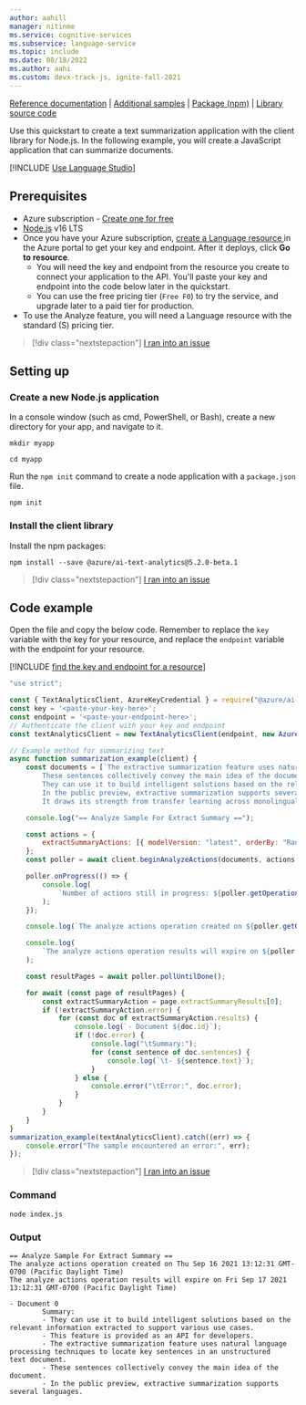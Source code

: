 ```yaml
---
author: aahill
manager: nitinme
ms.service: cognitive-services
ms.subservice: language-service
ms.topic: include
ms.date: 08/18/2022
ms.author: aahi
ms.custom: devx-track-js, ignite-fall-2021
---
```


[Reference documentation](/javascript/api/overview/azure/ai-text-analytics-readme?preserve-view=true&view=azure-node-preview) | [Additional samples](https://github.com/Azure/azure-sdk-for-js/tree/main/sdk/textanalytics/ai-text-analytics/samples) | [Package (npm)](https://www.npmjs.com/package/@azure/ai-text-analytics/v/5.2.0-beta.1) | [Library source code](https://github.com/Azure/azure-sdk-for-js/tree/master/sdk/textanalytics/ai-text-analytics) 

Use this quickstart to create a text summarization application with the client library for Node.js. In the following example, you will create a JavaScript application that can summarize documents.

[!INCLUDE [Use Language Studio](../use-language-studio.md)]

## Prerequisites

* Azure subscription - [Create one for free](https://azure.microsoft.com/free/cognitive-services)
* [Node.js](https://nodejs.org/) v16 LTS
* Once you have your Azure subscription, <a href="https://portal.azure.com/#create/Microsoft.CognitiveServicesTextAnalytics"  title="Create a Language resource"  target="_blank">create a Language resource </a> in the Azure portal to get your key and endpoint. After it deploys, click **Go to resource**.
    * You will need the key and endpoint from the resource you create to connect your application to the API. You'll paste your key and endpoint into the code below later in the quickstart.
    * You can use the free pricing tier (`Free F0`) to try the service, and upgrade later to a paid tier for production.
* To use the Analyze feature, you will need a Language resource with the standard (S) pricing tier.

> [!div class="nextstepaction"]
> <a href="https://microsoft.qualtrics.com/jfe/form/SV_0Cl5zkG3CnDjq6O?PLanguage=JAVASCRIPT&Pillar=Language&Product=Summarization&Page=quickstart&Section=Prerequisites" target="_target">I ran into an issue</a>

## Setting up

### Create a new Node.js application

In a console window (such as cmd, PowerShell, or Bash), create a new directory for your app, and navigate to it. 

```console
mkdir myapp 

cd myapp
```

Run the `npm init` command to create a node application with a `package.json` file. 

```console
npm init
```

### Install the client library

Install the npm packages:

```console
npm install --save @azure/ai-text-analytics@5.2.0-beta.1
```

> [!div class="nextstepaction"]
> <a href="https://microsoft.qualtrics.com/jfe/form/SV_0Cl5zkG3CnDjq6O?PLanguage=JAVASCRIPT&Pillar=Language&Product=Summarization&Page=quickstart&Section=Set-up-the-environment" target="_target">I ran into an issue</a>

## Code example 

Open the file and copy the below code. Remember to replace the `key` variable with the key for your resource, and replace the `endpoint` variable with the endpoint for your resource. 

[!INCLUDE [find the key and endpoint for a resource](../../../includes/find-azure-resource-info.md)]

```javascript
"use strict";

const { TextAnalyticsClient, AzureKeyCredential } = require("@azure/ai-text-analytics");
const key = '<paste-your-key-here>';
const endpoint = '<paste-your-endpoint-here>';
// Authenticate the client with your key and endpoint
const textAnalyticsClient = new TextAnalyticsClient(endpoint, new AzureKeyCredential(key));

// Example method for summarizing text
async function summarization_example(client) {
    const documents = [`The extractive summarization feature uses natural language processing techniques to locate key sentences in an unstructured text document. 
        These sentences collectively convey the main idea of the document. This feature is provided as an API for developers. 
        They can use it to build intelligent solutions based on the relevant information extracted to support various use cases. 
        In the public preview, extractive summarization supports several languages. It is based on pretrained multilingual transformer models, part of our quest for holistic representations. 
        It draws its strength from transfer learning across monolingual and harness the shared nature of languages to produce models of improved quality and efficiency.`];

    console.log("== Analyze Sample For Extract Summary ==");

    const actions = {
        extractSummaryActions: [{ modelVersion: "latest", orderBy: "Rank", maxSentenceCount: 5 }],
    };
    const poller = await client.beginAnalyzeActions(documents, actions, "en");

    poller.onProgress(() => {
        console.log(
            `Number of actions still in progress: ${poller.getOperationState().actionsInProgressCount}`
        );
    });

    console.log(`The analyze actions operation created on ${poller.getOperationState().createdOn}`);

    console.log(
        `The analyze actions operation results will expire on ${poller.getOperationState().expiresOn}`
    );

    const resultPages = await poller.pollUntilDone();

    for await (const page of resultPages) {
        const extractSummaryAction = page.extractSummaryResults[0];
        if (!extractSummaryAction.error) {
            for (const doc of extractSummaryAction.results) {
                console.log(`- Document ${doc.id}`);
                if (!doc.error) {
                    console.log("\tSummary:");
                    for (const sentence of doc.sentences) {
                        console.log(`\t- ${sentence.text}`);
                    }
                } else {
                    console.error("\tError:", doc.error);
                }
            }
        }
    } 
}
summarization_example(textAnalyticsClient).catch((err) => {
    console.error("The sample encountered an error:", err);
});
```

> [!div class="nextstepaction"]
> <a href="https://microsoft.qualtrics.com/jfe/form/SV_0Cl5zkG3CnDjq6O?PLanguage=JAVASCRIPT&Pillar=Language&Product=Summarization&Page=quickstart&Section=Code-example" target="_target">I ran into an issue</a>

### Command

```console
node index.js
```
### Output

```console
== Analyze Sample For Extract Summary ==
The analyze actions operation created on Thu Sep 16 2021 13:12:31 GMT-0700 (Pacific Daylight Time)
The analyze actions operation results will expire on Fri Sep 17 2021 13:12:31 GMT-0700 (Pacific Daylight Time)

- Document 0
        Summary:
        - They can use it to build intelligent solutions based on the relevant information extracted to support various use cases.
        - This feature is provided as an API for developers.
        - The extractive summarization feature uses natural language processing techniques to locate key sentences in an unstructured 
text document.
        - These sentences collectively convey the main idea of the document.
        - In the public preview, extractive summarization supports several languages.
```
